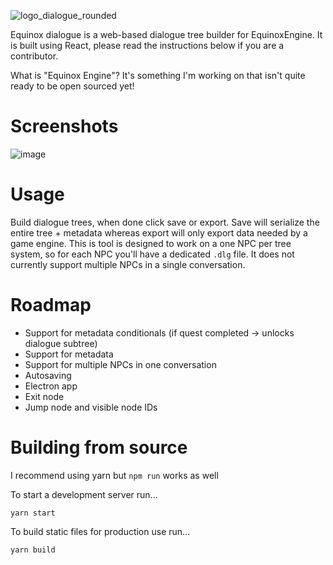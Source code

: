 ![logo_dialogue_rounded](https://user-images.githubusercontent.com/10292944/194968131-6b2f5ad0-f653-450c-9f19-a643aeb3158b.png)

Equinox dialogue is a web-based dialogue tree builder for EquinoxEngine. It is built using React, please read the instructions below if you are a contributor.

What is "Equinox Engine"? It's something I'm working on that isn't quite ready to be open sourced yet!

# Screenshots

![image](https://user-images.githubusercontent.com/10292944/194968612-27b5dcdd-5b97-456a-8f1e-b8d3cdb524f5.png)

# Usage

Build dialogue trees, when done click save or export. Save will serialize the entire tree + metadata whereas export will only export data needed by a game engine. This is tool is designed to work on a one NPC per tree system, so for each NPC you'll have a dedicated `.dlg` file. It does not currently support multiple NPCs in a single conversation.

# Roadmap
- Support for metadata conditionals (if quest completed -> unlocks dialogue subtree)
- Support for metadata
- Support for multiple NPCs in one conversation
- Autosaving
- Electron app
- Exit node
- Jump node and visible node IDs

# Building from source

I recommend using yarn but `npm run` works as well

To start a development server run...
```
yarn start
```

To build static files for production use run...
```
yarn build
```
